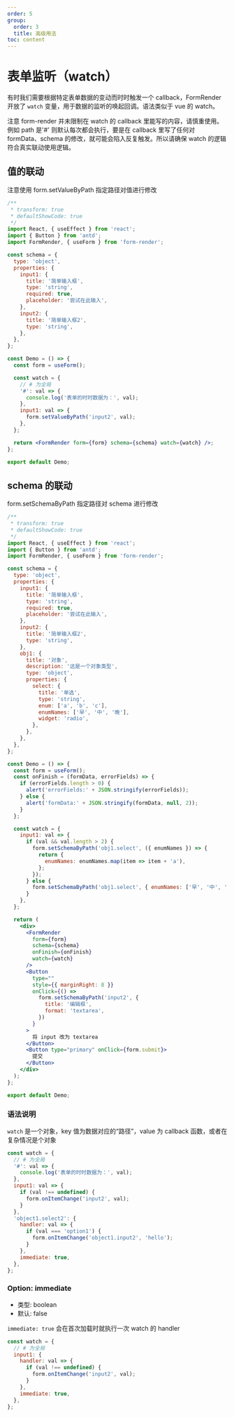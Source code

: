 ```yaml
---
order: 5
group:
  order: 3
  title: 高级用法
toc: content
---
```


# 表单监听（watch）

有时我们需要根据特定表单数据的变动而时时触发一个 callback，FormRender 开放了 `watch` 变量，用于数据的监听的唤起回调。语法类似于 vue 的 watch。

注意 form-render 并未限制在 watch 的 callback 里能写的内容，请慎重使用。例如 path 是'#' 则默认每次都会执行，要是在 callback 里写了任何对 formData、schema 的修改，就可能会陷入反复触发。所以请确保 watch 的逻辑符合真实联动使用逻辑。

## 值的联动

注意使用 form.setValueByPath 指定路径对值进行修改

```jsx
/**
 * transform: true
 * defaultShowCode: true
 */
import React, { useEffect } from 'react';
import { Button } from 'antd';
import FormRender, { useForm } from 'form-render';

const schema = {
  type: 'object',
  properties: {
    input1: {
      title: '简单输入框',
      type: 'string',
      required: true,
      placeholder: '尝试在此输入',
    },
    input2: {
      title: '简单输入框2',
      type: 'string',
    },
  },
};

const Demo = () => {
  const form = useForm();

  const watch = {
    // # 为全局
    '#': val => {
      console.log('表单的时时数据为：', val);
    },
    input1: val => {
      form.setValueByPath('input2', val);
    },
  };

  return <FormRender form={form} schema={schema} watch={watch} />;
};

export default Demo;
```

## schema 的联动

form.setSchemaByPath 指定路径对 schema 进行修改

```jsx
/**
 * transform: true
 * defaultShowCode: true
 */
import React, { useEffect } from 'react';
import { Button } from 'antd';
import FormRender, { useForm } from 'form-render';

const schema = {
  type: 'object',
  properties: {
    input1: {
      title: '简单输入框',
      type: 'string',
      required: true,
      placeholder: '尝试在此输入',
    },
    input2: {
      title: '简单输入框2',
      type: 'string',
    },
    obj1: {
      title: '对象',
      description: '这是一个对象类型',
      type: 'object',
      properties: {
        select: {
          title: '单选',
          type: 'string',
          enum: ['a', 'b', 'c'],
          enumNames: ['早', '中', '晚'],
          widget: 'radio',
        },
      },
    },
  },
};

const Demo = () => {
  const form = useForm();
  const onFinish = (formData, errorFields) => {
    if (errorFields.length > 0) {
      alert('errorFields:' + JSON.stringify(errorFields));
    } else {
      alert('formData:' + JSON.stringify(formData, null, 2));
    }
  };

  const watch = {
    input1: val => {
      if (val && val.length > 2) {
        form.setSchemaByPath('obj1.select', ({ enumNames }) => {
          return {
            enumNames: enumNames.map(item => item + 'a'),
          };
        });
      } else {
        form.setSchemaByPath('obj1.select', { enumNames: ['早', '中', '晚'] });
      }
    },
  };

  return (
    <div>
      <FormRender
        form={form}
        schema={schema}
        onFinish={onFinish}
        watch={watch}
      />
      <Button
        type=""
        style={{ marginRight: 8 }}
        onClick={() =>
          form.setSchemaByPath('input2', {
            title: '编辑框',
            format: 'textarea',
          })
        }
      >
        将 input 改为 textarea
      </Button>
      <Button type="primary" onClick={form.submit}>
        提交
      </Button>
    </div>
  );
};

export default Demo;
```

### 语法说明

`watch` 是一个对象，key 值为数据对应的“路径”，value 为 callback 函数，或者在复杂情况是个对象

```js
const watch = {
  // # 为全局
  '#': val => {
    console.log('表单的时时数据为：', val);
  },
  input1: val => {
    if (val !== undefined) {
      form.onItemChange('input2', val);
    }
  },
  'object1.select2': {
    handler: val => {
      if (val === 'option1') {
        form.onItemChange('object1.input2', 'hello');
      }
    },
    immediate: true,
  },
};
```

### Option: immediate

- 类型: boolean
- 默认: false

`immediate: true` 会在首次加载时就执行一次 watch 的 handler

```js
const watch = {
  // # 为全局
  input1: {
    handler: val => {
      if (val !== undefined) {
        form.onItemChange('input2', val);
      }
    },
    immediate: true,
  },
};
```
